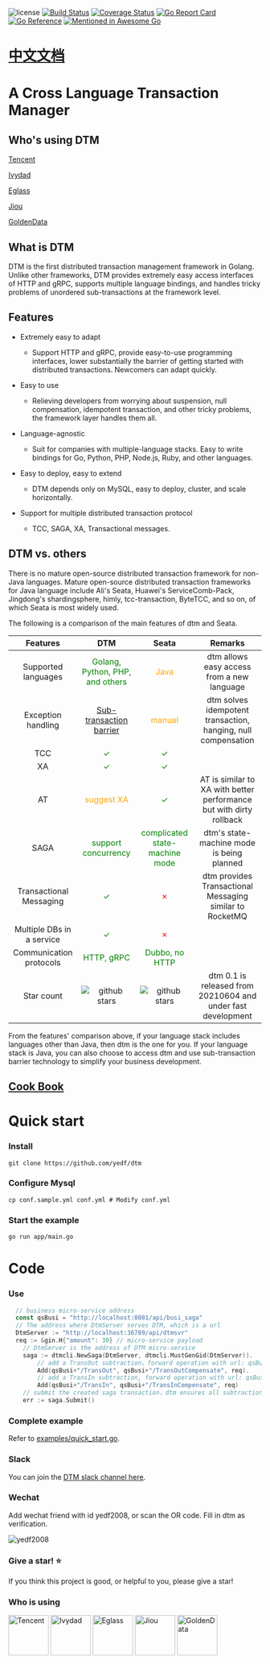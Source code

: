 ![license](https://img.shields.io/github/license/yedf/dtm)
[![Build Status](https://travis-ci.com/yedf/dtm.svg?branch=main)](https://travis-ci.com/yedf/dtm)
[![Coverage Status](https://coveralls.io/repos/github/yedf/dtm/badge.svg?branch=main)](https://coveralls.io/github/yedf/dtm?branch=main)
[![Go Report Card](https://goreportcard.com/badge/github.com/yedf/dtm)](https://goreportcard.com/report/github.com/yedf/dtm)
[![Go Reference](https://pkg.go.dev/badge/github.com/yedf/dtm.svg)](https://pkg.go.dev/github.com/yedf/dtm)
[![Mentioned in Awesome Go](https://awesome.re/mentioned-badge-flat.svg)](https://github.com/avelino/awesome-go#database)

# [中文文档](http://dtm.pub)

# A Cross Language Transaction Manager

## Who's using DTM

[Tencent](https://www.tencent.com/)

[Ivydad](https://ivydad.com)

[Eglass](https://epeijing.cn)

[Jiou](http://jiou.me)

[GoldenData]()

## What is DTM

DTM is the first distributed transaction management framework in Golang. Unlike other frameworks, DTM provides extremely easy access interfaces of HTTP and gRPC, supports multiple language bindings, and handles tricky problems of unordered sub-transactions at the framework level.

## Features

* Extremely easy to adapt
  - Support HTTP and gRPC, provide easy-to-use programming interfaces, lower substantially the barrier of getting started with distributed transactions. Newcomers can adapt quickly.

* Easy to use
  - Relieving developers from worrying about suspension, null compensation, idempotent transaction, and other tricky problems, the framework layer handles them all.

* Language-agnostic
  - Suit for companies with multiple-language stacks.
    Easy to write bindings for Go, Python, PHP, Node.js, Ruby, and other languages.

* Easy to deploy, easy to extend
  - DTM depends only on MySQL, easy to deploy, cluster, and scale horizontally.

* Support for multiple distributed transaction protocol
  - TCC, SAGA, XA, Transactional messages.

## DTM vs. others

There is no mature open-source distributed transaction framework for non-Java languages.
Mature open-source distributed transaction frameworks for Java language include Ali's Seata, Huawei's ServiceComb-Pack, Jingdong's shardingsphere, himly, tcc-transaction, ByteTCC, and so on, of which Seata is most widely used.

The following is a comparison of the main features of dtm and Seata.


| Features                | DTM                                                                                           | Seata                                                                                            | Remarks                                                             |
| :-----:                 | :----:                                                                                        | :----:                                                                                           | :----:                                                              |
| Supported languages     | <span style="color:green">Golang, Python, PHP,  and others</span>                               | <span style="color:orange">Java</span>                                                           | dtm allows easy access from a new language                            |
| Exception handling      | [Sub-transaction barrier](https://zhuanlan.zhihu.com/p/388444465)                             | <span style="color:orange">manual</span>                                                         | dtm solves idempotent transaction, hanging, null compensation                   |
| TCC                     | <span style="color:green">✓</span>                                                            | <span style="color:green">✓</span>                                                               |                                                                     |
| XA                      | <span style="color:green">✓</span>                                                            | <span style="color:green">✓</span>                                                               |                                                                     |
| AT                      | <span style="color:orange">suggest XA</span>                                                              | <span style="color:green">✓</span>                                                               | AT is similar to XA with better performance but with dirty rollback |
| SAGA                    | <span style="color:green">support concurrency</span>                                                 | <span style="color:green">complicated state-machine mode</span>                                   | dtm's state-machine mode is being planned                         |
| Transactional Messaging | <span style="color:green">✓</span>                                                            | <span style="color:red">✗</span>                                                                 | dtm provides Transactional Messaging similar to RocketMQ               |
| Multiple DBs in a service |<span style="color:green">✓</span>|<span style="color:red">✗</span>||
| Communication protocols | <span style="color:green">HTTP, gRPC</span>                                                   | <span style="color:green">Dubbo, no HTTP</span>                                             |                                                                     |
| Star count              | <img src="https://img.shields.io/github/stars/yedf/dtm.svg?style=social" alt="github stars"/> | <img src="https://img.shields.io/github/stars/seata/seata.svg?style=social" alt="github stars"/> | dtm 0.1 is released from 20210604 and under fast development                    |

From the features' comparison above, if your language stack includes languages other than Java, then dtm is the one for you.
If your language stack is Java, you can also choose to access dtm and use sub-transaction barrier technology to simplify your business development.

## [Cook Book](https://en.dtm.pub)

# Quick start

### Install

`git clone https://github.com/yedf/dtm`

### Configure Mysql

`cp conf.sample.yml conf.yml # Modify conf.yml`

### Start the example
`go run app/main.go`

# Code

### Use
``` go
  // business micro-service address
  const qsBusi = "http://localhost:8081/api/busi_saga"
  // The address where DtmServer serves DTM, which is a url
  DtmServer := "http://localhost:36789/api/dtmsvr"
  req := &gin.H{"amount": 30} // micro-service payload
	// DtmServer is the address of DTM micro-service
	saga := dtmcli.NewSaga(DtmServer, dtmcli.MustGenGid(DtmServer)).
		// add a TransOut subtraction，forward operation with url: qsBusi+"/TransOut", reverse compensation operation with url: qsBusi+"/TransOutCompensate"
		Add(qsBusi+"/TransOut", qsBusi+"/TransOutCompensate", req).
		// add a TransIn subtraction, forward operation with url: qsBusi+"/TransIn", reverse compensation operation with url: qsBusi+"/TransInCompensate"
		Add(qsBusi+"/TransIn", qsBusi+"/TransInCompensate", req)
	// submit the created saga transaction，dtm ensures all subtractions either complete or get revoked
	err := saga.Submit()
```
### Complete example

Refer to [examples/quick_start.go](./examples/quick_start.go).

### Slack

You can join the [DTM slack channel here](https://join.slack.com/t/dtm-w6k9662/shared_invite/zt-vkrph4k1-eFqEFnMkbmlXqfUo5GWHWw).

### Wechat

Add wechat friend with id yedf2008, or scan the OR code. Fill in dtm as verification.

![yedf2008](http://service.ivydad.com/cover/dubbingb6b5e2c0-2d2a-cd59-f7c5-c6b90aceb6f1.jpeg)

### Give a star! ⭐

If you think this project is good, or helpful to you, please give a star!

### Who is using
<div style='vertical-align: middle'>
    <img alt='Tencent' height='80'  src='https://dtm.pub/assets/tencent.4b87bfd8.jpeg'  /img>
    <img alt='Ivydad' height='80'  src='https://www.ivydad.com/_nuxt/img/header-logo.5b3eb96.png'>
    <img alt='Eglass' height='80'  src='https://img.epeijing.cn/official-website/assets/logo.png'>
    <img alt='Jiou' height='80'  src='http://www.siqitech.com.cn/img/logo.3f6c2914.png'>
    <img alt='GoldenData' height='80'  src='https://pic1.zhimg.com/80/v2-dc1d0cef5f7b72be345fc34d768e69e3_1440w.png'>
</div>
